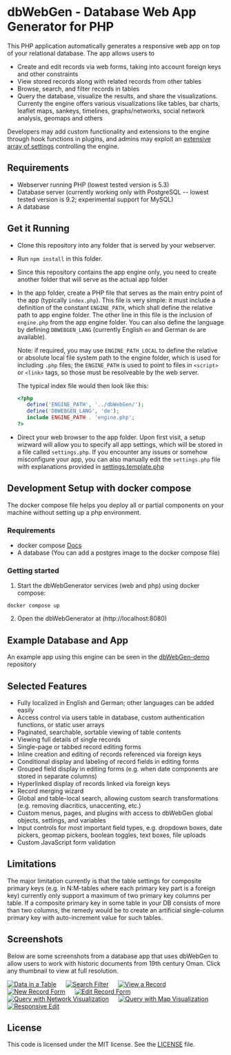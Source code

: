 # dbWebGen - Database Web App Generator for PHP
This PHP application automatically generates a responsive web app on top of your relational database. The app allows users to
* Create and edit records via web forms, taking into account foreign keys and other constraints
* View stored records along with related records from other tables
* Browse, search, and filter records in tables
* Query the database, visualize the results, and share the visualizations. Currenty the engine offers various visualizations like tables, bar charts, leaflet maps, sankeys, timelines, graphs/networks, social network analysis, geomaps and others

Developers may add custom functionality and extensions to the engine through hook functions in plugins, and admins may exploit an [extensive array of settings](settings.template.php) controlling the engine.

## Requirements
* Webserver running PHP (lowest tested version is 5.3)
* Database server (currently working only with PostgreSQL -- lowest tested version is 9.2; experimental support for MySQL)
* A database

## Get it Running
* Clone this repository into any folder that is served by your webserver.
* Run `npm install` in this folder.
* Since this repository contains the app engine only, you need to create another folder that will serve as the actual app folder
* In the app folder, create a PHP file that serves as the main entry point of the app (typically `index.php`). This file is very simple: it must include a definition of the constant `ENGINE_PATH`, which shall define the relative path to app engine folder. The other line in this file is the inclusion of `engine.php` from the app engine folder. You can also define the language by defining `DBWEBGEN_LANG` (currently English `en` and German `de` are available).

  Note: if required, you may use `ENGINE_PATH_LOCAL` to define the relative or absolute local file system path to the engine folder, which is used for including `.php` files; the `ENGINE_PATH` is used to point to files in `<script>` or `<link>` tags, so those must be resolveable by the web server.

  The typical index file would then look like this:

  ```php
  <?php
     define('ENGINE_PATH', '../dbWebGen/');
     define('DBWEBGEN_LANG', 'de');
     include ENGINE_PATH . 'engine.php';
  ?>
  ```
* Direct your web browser to the app folder. Upon first visit, a setup wizward will allow you to specify all app settings, which will be stored in a file called `settings.php`. If you encounter any issues or somehow misconfigure your app, you can also manually edit the `settings.php` file with explanations provided in [settings.template.php](settings.template.php)

## Development Setup with docker compose

The docker compose file helps you deploy all or partial components on your machine without setting up a php environment. 

### Requirements 

* docker compose [Docs](https://docs.docker.com/compose/)
* A database (You can add a postgres image to the docker compose file)

### Getting started

1. Start the dbWebGenerator services (web and php) using docker compose:

```console
docker compose up
```

2. Open the dbWebGenerator at (http://localhost:8080)

## Example Database and App
An example app using this engine can be seen in the [dbWebGen-demo](https://github.com/eScienceCenter/dbWebGen-demo) repository

## Selected Features
* Fully localized in English and German; other languages can be added easily
* Access control via users table in database, custom authentication functions, or static user arrays
* Paginated, searchable, sortable viewing of table contents
* Viewing full details of single records
* Single-page or tabbed record editing forms
* Inline creation and editing of records referenced via foreign keys
* Conditional display and labeling of record fields in editing forms
* Grouped field display in editing forms (e.g. when date components are stored in separate columns)
* Hyperlinked display of records linked via foreign keys
* Record merging wizard
* Global and table-local search, allowing custom search transformations (e.g. removing diacritics, unaccenting, etc.)
* Custom menus, pages, and plugins with access to dbWebGen global objects, settings, and variables
* Input controls for most important field types, e.g. dropdown boxes, date pickers, geomap pickers, boolean toggles, text boxes, file uploads
* Custom JavaScript form validation

## Limitations
The major limitation currently is that the table settings for composite primary keys (e.g. in N:M-tables where each primary key part is a foreign key) currently only support a maximum of two primary key columns per table. If a composite primary key in some table in your DB consists of more than two columns, the remedy would be to create an artificial single-column primary key with auto-increment value for such tables.

## Screenshots
Below are some screenshots from a database app that uses dbWebGen to allow users to work with historic documents from 19th century Oman. Click any thumbnail to view at full resolution.

[![Data in a Table](https://esciencecenter.github.io/assets/dbWebGen/screenshots/alhamra/list_documents_th.png)](https://esciencecenter.github.io/assets/dbWebGen/screenshots/alhamra/list_documents.png)  
[![Search Filter](https://esciencecenter.github.io/assets/dbWebGen/screenshots/alhamra/filter_persons_th.png)](https://esciencecenter.github.io/assets/dbWebGen/screenshots/alhamra/filter_persons.png)  
[![View a Record](https://esciencecenter.github.io/assets/dbWebGen/screenshots/alhamra/view_document_th.png)](https://esciencecenter.github.io/assets/dbWebGen/screenshots/alhamra/view_document.png)  
[![New Record Form](https://esciencecenter.github.io/assets/dbWebGen/screenshots/alhamra/new_document_recipient_th.png)](https://esciencecenter.github.io/assets/dbWebGen/screenshots/alhamra/new_document_recipient.png)  
[![Edit Record Form](https://esciencecenter.github.io/assets/dbWebGen/screenshots/alhamra/edit_document_th.png)](https://esciencecenter.github.io/assets/dbWebGen/screenshots/alhamra/edit_document.png)  
[![Query with Network Visualization](https://esciencecenter.github.io/assets/dbWebGen/screenshots/alhamra/query_network_th.png)](https://esciencecenter.github.io/assets/dbWebGen/screenshots/alhamra/query_network.png)  
[![Query with Map Visualization](https://esciencecenter.github.io/assets/dbWebGen/screenshots/alhamra/query_map_th.png)](https://esciencecenter.github.io/assets/dbWebGen/screenshots/alhamra/query_map.png)  
[![Responsive Edit](https://esciencecenter.github.io/assets/dbWebGen/screenshots/alhamra/edit_responsive_th.png)](https://esciencecenter.github.io/assets/dbWebGen/screenshots/alhamra/edit_responsive.png)

## License
This code is licensed under the MIT license. See the [LICENSE](LICENSE) file.
